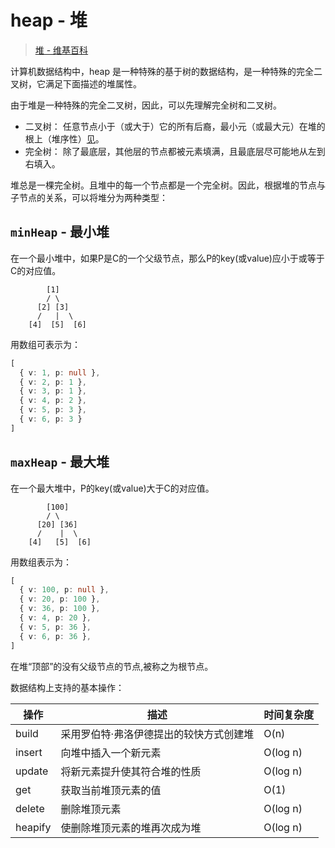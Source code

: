 # heap - 堆
> [堆 - 维基百科](https://zh.wikipedia.org/wiki/%E5%A0%86%E7%A9%8D)

计算机数据结构中，heap 是一种特殊的基于树的数据结构，是一种特殊的完全二叉树，它满足下面描述的堆属性。

由于堆是一种特殊的完全二叉树，因此，可以先理解完全树和二叉树。
- 二叉树： 任意节点小于（或大于）它的所有后裔，最小元（或最大元）在堆的根上（堆序性）[见](https://zh.wikipedia.org/wiki/%E4%BA%8C%E5%8F%89%E6%A0%91)。
- 完全树： 除了最底层，其他层的节点都被元素填满，且最底层尽可能地从左到右填入。

堆总是一棵完全树。且堆中的每一个节点都是一个完全树。因此，根据堆的节点与子节点的关系，可以将堆分为两种类型：

## `minHeap` - 最小堆
在一个最小堆中，如果P是C的一个父级节点，那么P的key(或value)应小于或等于C的对应值。
```
        [1]
        / \
      [2] [3]
      /   |  \
    [4]  [5]  [6]
```
用数组可表示为：
```ts
[
  { v: 1, p: null },
  { v: 2, p: 1 },
  { v: 3, p: 1 },
  { v: 4, p: 2 },
  { v: 5, p: 3 },
  { v: 6, p: 3 }
]
```

## `maxHeap` - 最大堆
在一个最大堆中，P的key(或value)大于C的对应值。
```
        [100]
        / \
      [20] [36]
      /    |  \
    [4]   [5]  [6]
```
用数组表示为：
``` ts
[
  { v: 100, p: null },
  { v: 20, p: 100 },
  { v: 36, p: 100 },
  { v: 4, p: 20 },
  { v: 5, p: 36 },
  { v: 6, p: 36 },
]
```

在堆“顶部”的没有父级节点的节点,被称之为根节点。

数据结构上支持的基本操作：

|操作	      |描述	               |时间复杂度|
|-         |-                   | -|
| build	   | 采用罗伯特·弗洛伊德提出的较快方式创建堆  | O(n) |
| insert	 | 向堆中插入一个新元素                  | O(log n) |
| update	 | 将新元素提升使其符合堆的性质           | O(log n) |
| get	     | 获取当前堆顶元素的值                  |	O(1) |
| delete	 | 删除堆顶元素                        | O(log n) |
| heapify	 | 使删除堆顶元素的堆再次成为堆           | O(log n) |
